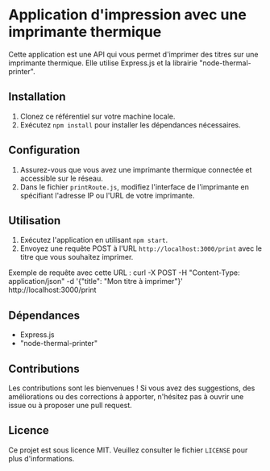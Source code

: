 
# Application d'impression avec une imprimante thermique

Cette application est une API qui vous permet d'imprimer des titres sur une imprimante thermique. Elle utilise Express.js et la librairie "node-thermal-printer".

## Installation

1. Clonez ce référentiel sur votre machine locale.
2. Exécutez `npm install` pour installer les dépendances nécessaires.

## Configuration

1. Assurez-vous que vous avez une imprimante thermique connectée et accessible sur le réseau.
2. Dans le fichier `printRoute.js`, modifiez l'interface de l'imprimante en spécifiant l'adresse IP ou l'URL de votre imprimante.

## Utilisation

1. Exécutez l'application en utilisant `npm start`.
2. Envoyez une requête POST à l'URL `http://localhost:3000/print` avec le titre que vous souhaitez imprimer.

Exemple de requête avec cette URL : curl -X POST -H "Content-Type: application/json" -d '{"title": "Mon titre à imprimer"}' http://localhost:3000/print


## Dépendances

- Express.js
- "node-thermal-printer"

## Contributions

Les contributions sont les bienvenues ! Si vous avez des suggestions, des améliorations ou des corrections à apporter, n'hésitez pas à ouvrir une issue ou à proposer une pull request.

## Licence

Ce projet est sous licence MIT. Veuillez consulter le fichier `LICENSE` pour plus d'informations.


